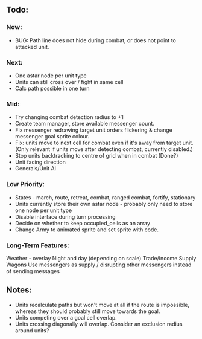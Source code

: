 ## Todo:

### Now:
* BUG: Path line does not hide during combat, or does not point to attacked unit.

### Next:
* One astar node per unit type
* Units can still cross over / fight in same cell
* Calc path possible in one turn

### Mid:
* Try changing combat detection radius to +1
* Create team manager, store available messenger count.
* Fix messenger redrawing target unit orders flickering & change messenger goal sprite colour.
* Fix: units move to next cell for combat even if it's away from target unit. (Only relevant if units move after detecting combat, currently disabled.)
* Stop units backtracking to centre of grid when in combat (Done?)
* Unit facing direction
* Generals/Unit AI

### Low Priority:
* States - march, route, retreat, combat, ranged combat, fortify, stationary
* Units currently store their own astar node - probably only need to store one node per unit type
* Disable interface during turn processing
* Decide on whether to keep occupied_cells as an array
* Change Army to animated sprite and set sprite with code.

### Long-Term Features:
Weather - overlay
Night and day (depending on scale)
Trade/Income
Supply Wagons
Use messengers as supply / disrupting other messengers instead of sending messages


## Notes:
* Units recalculate paths but won't move at all if the route is impossible, whereas they should probably still move towards the goal.
* Units competing over a goal cell overlap.
* Units crossing diagonally will overlap. Consider an exclusion radius around units?
